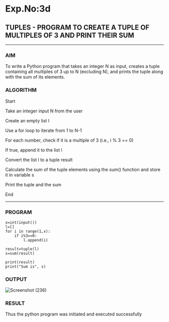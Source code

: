# Exp.No:3d  
## TUPLES - PROGRAM TO CREATE A TUPLE OF MULTIPLES OF 3 AND PRINT THEIR SUM

---

### AIM  
To write a Python program that takes an integer N as input, creates a tuple containing all multiples of 3 up to N (excluding N), and prints the tuple along with the sum of its elements.


### ALGORITHM

Start

Take an integer input N from the user

Create an empty list l

Use a for loop to iterate from 1 to N-1

For each number, check if it is a multiple of 3 (i.e., i % 3 == 0)

If true, append it to the list l

Convert the list l to a tuple result

Calculate the sum of the tuple elements using the sum() function and store it in variable s

Print the tuple and the sum

End

---

### PROGRAM

```
x=int(input())
l=[]
for i in range(1,x):
    if i%3==0:
        l.append(i)
        
result=tuple(l)
s=sum(result)

print(result)
print("Sum is", s)
```

### OUTPUT
![Screenshot (236)](https://github.com/user-attachments/assets/db0689e0-8bf3-4f45-a83c-a29f4c6df43d)

### RESULT
Thus the python program was initiated and executed successfully 
